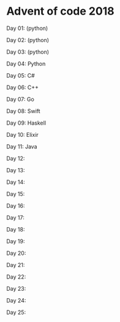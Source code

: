 # Advent of code 2018

Day 01: (python)

Day 02: (python)

Day 03: (python)

Day 04: Python

Day 05: C#

Day 06: C++

Day 07: Go

Day 08: Swift

Day 09: Haskell

Day 10: Elixir

Day 11: Java

Day 12:

Day 13:

Day 14:

Day 15:

Day 16:

Day 17:

Day 18:

Day 19:

Day 20:

Day 21:

Day 22:

Day 23:

Day 24:

Day 25:
